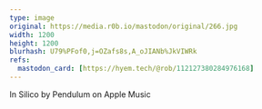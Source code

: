 ```yaml
---
type: image
original: https://media.r0b.io/mastodon/original/266.jpg
width: 1200
height: 1200
blurhash: U79%PFof0,j=OZafs8s,A_oJIANb%JkVIWRk
refs:
  mastodon_card: [https://hyem.tech/@rob/112127380284976168]
---
```


In Silico by Pendulum on Apple Music
